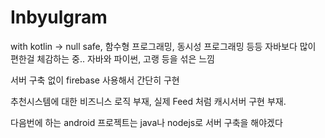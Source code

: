 # Inbyulgram
with kotlin
-> null safe, 함수형 프로그래밍, 동시성 프로그래밍 등등 자바보다 많이 편한걸 체감하는 중.. 자바와 파이썬, 고랭 등을 섞은 느낌

서버 구축 없이 firebase 사용해서 간단히 구현

추천시스템에 대한 비즈니스 로직 부재, 실제 Feed 처럼 캐시서버 구현 부재.

다음번에 하는 android 프로젝트는 java나 nodejs로 서버 구축을 해야겠다


